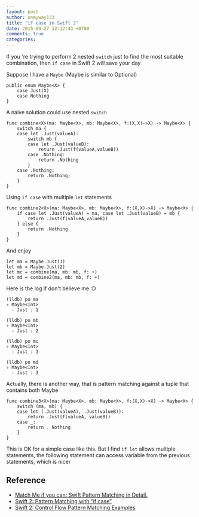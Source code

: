 ```yaml
---
layout: post
author: onmyway133
title: "if case in Swift 2"
date: 2015-09-27 12:12:43 +0700
comments: true
categories:
---
```


If you 're trying to perform 2 nested `switch` just to find the most suitable combination, then `if case` in Swift 2 will save your day

Suppose I have a `Maybe` (Maybe is similar to Optional)

```
public enum Maybe<X> {
    case Just(X)
    case Nothing
}
```

A naive solution could use nested `switch`

```
func combine<X>(ma: Maybe<X>, mb: Maybe<X>, f:(X,X)->X) -> Maybe<X> {
    switch ma {
    case let .Just(valueA):
        switch mb {
        case let .Just(valueB):
            return .Just(f(valueA,valueB))
        case .Nothing:
            return .Nothing
        }
    case .Nothing:
        return .Nothing;
    }
}
```

Using `if case` with multiple `let` statements

```
func combine2<X>(ma: Maybe<X>, mb: Maybe<X>, f:(X,X)->X) -> Maybe<X> {
    if case let .Just(valueA) = ma, case let .Just(valueB) = mb {
        return .Just(f(valueA,valueB))
    } else {
        return .Nothing
    }
}
```

And enjoy

```
let ma = Maybe.Just(1)
let mb = Maybe.Just(2)
let mc = combine(ma, mb: mb, f: +)
let md = combine2(ma, mb: mb, f: +)
```

Here is the log if don't believe me :D

```
(lldb) po ma
▿ Maybe<Int>
  - Just : 1

(lldb) po mb
▿ Maybe<Int>
  - Just : 2

(lldb) po mc
▿ Maybe<Int>
  - Just : 3

(lldb) po md
▿ Maybe<Int>
  - Just : 3

```

Actually, there is another way, that is pattern matching against a tuple that contains both Maybe

```
func combine3<X>(ma: Maybe<X>, mb: Maybe<X>, f:(X,X)->X) -> Maybe<X> {
    switch (ma, mb) {
    case let (.Just(valueA), .Just(valueB)):
        return .Just(f(valueA, valueB))
    case _:
        return . Nothing
    }
}

```

This is OK for a simple case like this. But I find `if let` allows multiple statements, the following statement can access variable from the previous statements, which is nicer


## Reference
- [Match Me if you can: Swift Pattern Matching in Detail.](http://appventure.me/2015/08/20/swift-pattern-matching-in-detail/)
- [Swift 2: Pattern Matching with “if case”](http://natashatherobot.com/swift-2-pattern-matching-with-if-case/)
- [Swift 2: Control Flow Pattern Matching Examples](http://austinzheng.com/2015/09/23/pmatch-control-flow/)
